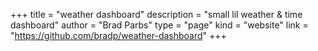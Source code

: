 +++
title = "weather dashboard"
description = "small lil weather & time dashboard"
author = "Brad Parbs"
type = "page"
kind = "website"
link = "https://github.com/bradp/weather-dashboard"
+++
